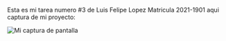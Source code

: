 Esta es mi tarea numero #3 de Luis Felipe Lopez Matricula 2021-1901 aqui captura de mi proyecto:

![Mi captura de pantalla](mipag3.PNG)